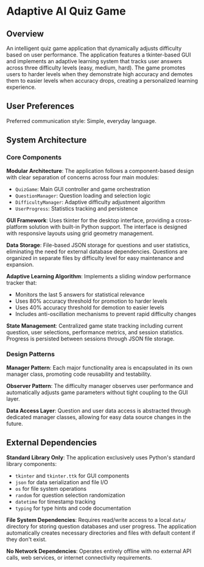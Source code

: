 # Adaptive AI Quiz Game

## Overview

An intelligent quiz game application that dynamically adjusts difficulty based on user performance. The application features a tkinter-based GUI and implements an adaptive learning system that tracks user answers across three difficulty levels (easy, medium, hard). The game promotes users to harder levels when they demonstrate high accuracy and demotes them to easier levels when accuracy drops, creating a personalized learning experience.

## User Preferences

Preferred communication style: Simple, everyday language.

## System Architecture

### Core Components

**Modular Architecture**: The application follows a component-based design with clear separation of concerns across four main modules:

- `QuizGame`: Main GUI controller and game orchestration
- `QuestionManager`: Question loading and selection logic
- `DifficultyManager`: Adaptive difficulty adjustment algorithm
- `UserProgress`: Statistics tracking and persistence

**GUI Framework**: Uses tkinter for the desktop interface, providing a cross-platform solution with built-in Python support. The interface is designed with responsive layouts using grid geometry management.

**Data Storage**: File-based JSON storage for questions and user statistics, eliminating the need for external database dependencies. Questions are organized in separate files by difficulty level for easy maintenance and expansion.

**Adaptive Learning Algorithm**: Implements a sliding window performance tracker that:
- Monitors the last 5 answers for statistical relevance
- Uses 80% accuracy threshold for promotion to harder levels
- Uses 40% accuracy threshold for demotion to easier levels
- Includes anti-oscillation mechanisms to prevent rapid difficulty changes

**State Management**: Centralized game state tracking including current question, user selections, performance metrics, and session statistics. Progress is persisted between sessions through JSON file storage.

### Design Patterns

**Manager Pattern**: Each major functionality area is encapsulated in its own manager class, promoting code reusability and testability.

**Observer Pattern**: The difficulty manager observes user performance and automatically adjusts game parameters without tight coupling to the GUI layer.

**Data Access Layer**: Question and user data access is abstracted through dedicated manager classes, allowing for easy data source changes in the future.

## External Dependencies

**Standard Library Only**: The application exclusively uses Python's standard library components:
- `tkinter` and `tkinter.ttk` for GUI components
- `json` for data serialization and file I/O
- `os` for file system operations
- `random` for question selection randomization
- `datetime` for timestamp tracking
- `typing` for type hints and code documentation

**File System Dependencies**: Requires read/write access to a local `data/` directory for storing question databases and user progress. The application automatically creates necessary directories and files with default content if they don't exist.

**No Network Dependencies**: Operates entirely offline with no external API calls, web services, or internet connectivity requirements.